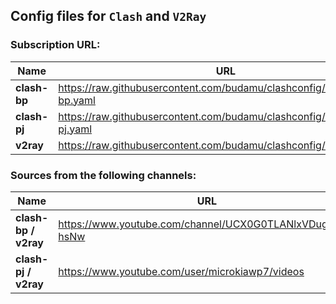 ## Config files for `Clash` and `V2Ray`

### Subscription URL:
| Name | URL |
| ------- | -------------- |
| **clash-bp** | https://raw.githubusercontent.com/budamu/clashconfig/main/clash-bp.yaml |
| **clash-pj** | https://raw.githubusercontent.com/budamu/clashconfig/main/clash-pj.yaml |
| **v2ray** | https://raw.githubusercontent.com/budamu/clashconfig/main/v2ray.txt |

### Sources from the following channels:
| Name | URL |
| ----- | -------- |
| **clash-bp / v2ray** |https://www.youtube.com/channel/UCX0G0TLANlxVDugOTw-hsNw |
| **clash-pj / v2ray** | https://www.youtube.com/user/microkiawp7/videos |
